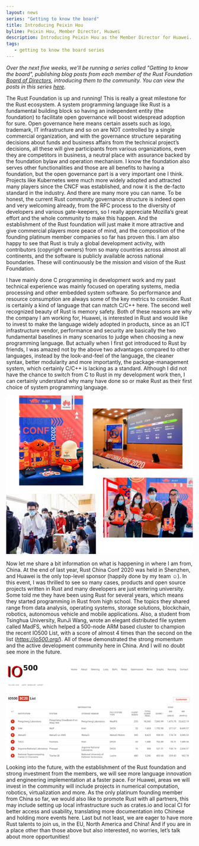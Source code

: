```yaml
---
layout: news
series: "Getting to know the board"
title: Introducing Peixin Hou
byline: Peixin Hou, Member Director, Huawei
description: Introducing Peixin Hou as the Member Director for Huawei. Part of the "Getting to know the board" series.
tags:
   - getting to know the board series
---
```


_Over the next five weeks, we'll be running a series called "Getting to know the board", publishing blog posts from each member of the Rust Foundation [Board of Directors](/board), introducing them to the community. You can view the posts in this series [here](/tags/getting%20to%20know%20the%20board%20series/)._

The Rust Foundation is up and running! This is really a great milestone for the Rust ecosystem. A system programming language like Rust is a fundamental building block so having an independent entity (the foundation) to facilitate open governance will boost widespread adoption for sure. Open governance here means certain assets such as logo, trademark, IT infrastructure and so on are NOT controlled by a single commercial organization, and with the governance structure separating decisions about funds and business affairs from the technical project’s decisions, all these will give participants from various organizations, even they are competitors in business,  a neutral place with assurance backed by the foundation bylaw and operation mechanism. I know the foundation also serves other functionalities and those are all benefits to having a foundation, but the open governance part is a very important one I think. Projects like Kubernetes were much more widely adopted and attracted many players since the CNCF was established, and now it is the de-facto standard in the industry. And there are many more you can name. To be honest, the current Rust community governance structure is indeed open and very welcoming already, from the RFC process to the diversity of developers and various gate-keepers, so I really appreciate Mozilla’s great effort and the whole community to make this happen. And the establishment of the Rust foundation will just make it more attractive and give commercial players more peace of mind, and the composition of the founding platinum member companies so far has proven this. I am also happy to see that Rust is truly a global development activity, with contributors (copyright owners) from so many countries across almost all continents, and the software is publicly available across national boundaries. These will continuously be the mission and vision of the Rust Foundation.

I have mainly done C programming in development work and my past technical experience was mainly focused on operating systems, media processing and other embedded system software. So performance and resource consumption are always some of the key metrics to consider. Rust is certainly a kind of language that can match C/C++ here. The second well recognized beauty of Rust is memory safety. Both of these reasons are why the company I am working for, Huawei, is interested in Rust and would like to invest to make the language widely adopted in products, since as an ICT infrastructure vendor, performance and security are basically the two fundamental baselines in many scenarios to judge when choosing a new programming language. But actually when I first got introduced to Rust by friends, I was amazed not by the above two advantages compared to other languages, instead by the look-and-feel of the language, the cleaner syntax, better modularity and more importantly, the package-management system, which certainly C/C++ is lacking as a standard. Although I did not have the chance to switch from C to Rust in my development work then, I can certainly understand why many have done so or make Rust as their first choice of system programming language.

![scenes from rust china conf 2020](/img/posts/2021-04-08-introducing-peixin-hou/rustchinaconf.png)

Now let me share a bit information on what is happening in where I am from, China. At the end of last year, Rust China Conf 2020 was held in Shenzhen, and Huawei is the only top-level sponsor (happily done by my team ☺). In this event, I was thrilled to see so many cases, products and open source projects written in Rust and many developers are just entering university. Some told me they have been using Rust for several years, which means they started programming in Rust from high school. The topics they shared range from data analysis, operating systems, storage solutions, blockchain, robotics, autonomous vehicle and mobile applications. Also, a student from Tsinghua University, RunJi Wang, wrote an elegant distributed file system called MadFS, which helped a 500-node ARM based cluster to champion the recent IO500 List, with a score of almost 4 times than the second on the list (_https://io500.org/_). All of these demonstrated the strong momentum and the active development community here in China. And I will no doubt see more in the future.

![io500](/img/posts/2021-04-08-introducing-peixin-hou/io500.png)

Looking into the future, with the establishment of the Rust foundation and strong investment from the members, we will see more language innovation and engineering implementation at a faster pace. For Huawei, areas we will invest in the community will include projects in numerical computation, robotics, virtualization and more. As the only platinum founding member from China so far, we would also like to promote Rust with all partners, this may include setting up local infrastructure such as crates.io and local CI for better access and usability, translating more documentation into Chinese and holding more events here. Last but not least, we are eager to have more Rust talents to join us, in the EU, North America and China! And if you are in a place other than those above but also interested, no worries, let’s talk about more opportunities! 

